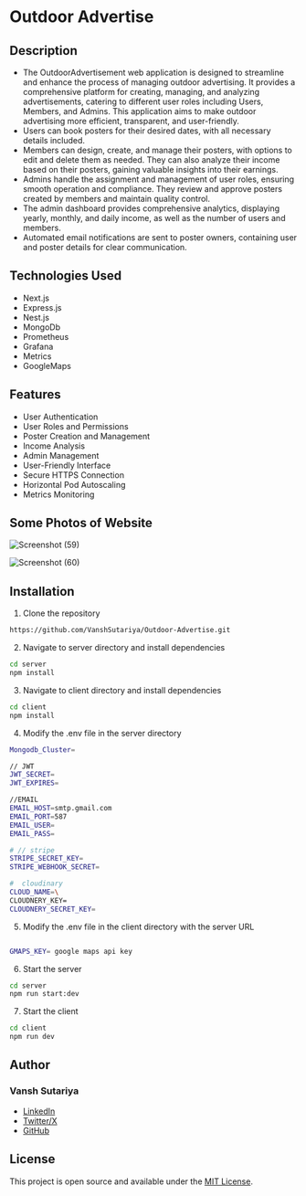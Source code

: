 # Outdoor Advertise

## Description
- The OutdoorAdvertisement web application is designed to streamline and enhance the process of managing outdoor advertising. It provides a comprehensive platform for creating, managing, and analyzing advertisements, catering to different user roles including Users, Members, and Admins. This application aims to make outdoor advertising more efficient, transparent, and user-friendly.
- Users can book posters for their desired dates, with all necessary details included.
- Members can design, create, and manage their posters, with options to edit and delete them as needed. They can also analyze their income based on their posters, gaining valuable insights into their earnings.
- Admins handle the assignment and management of user roles, ensuring smooth operation and compliance. They review and approve posters created by members and maintain quality control.
- The admin dashboard provides comprehensive analytics, displaying yearly, monthly, and daily income, as well as the number of users and members.
- Automated email notifications are sent to poster owners, containing user and poster details for clear communication.

## Technologies Used
- Next.js
- Express.js
- Nest.js
- MongoDb
- Prometheus
- Grafana
- Metrics
- GoogleMaps

## Features
- User Authentication
- User Roles and Permissions
- Poster Creation and Management
- Income Analysis
- Admin Management
- User-Friendly Interface
- Secure HTTPS Connection
- Horizontal Pod Autoscaling
- Metrics Monitoring

## Some Photos of Website

![Screenshot (59)](https://github.com/VanshSutariya/Outdoor-Advertise/assets/119673252/7ab845b5-9a2f-4b04-a478-3856e4b0f894)

![Screenshot (60)](https://github.com/VanshSutariya/Outdoor-Advertise/assets/119673252/56986264-8fe8-4e95-9d45-05e3cffc6d91)

## Installation
1. Clone the repository
```bash
https://github.com/VanshSutariya/Outdoor-Advertise.git
```

2. Navigate to server directory and install dependencies
```bash
cd server
npm install
```

3. Navigate to client directory and install dependencies
```bash
cd client
npm install
```

4. Modify the .env file in the server directory 
```bash
Mongodb_Cluster= 

// JWT
JWT_SECRET= 
JWT_EXPIRES=

//EMAIL
EMAIL_HOST=smtp.gmail.com 
EMAIL_PORT=587
EMAIL_USER=
EMAIL_PASS=

# // stripe 
STRIPE_SECRET_KEY= 
STRIPE_WEBHOOK_SECRET=

#  cloudinary 
CLOUD_NAME=\
CLOUDNERY_KEY=
CLOUDNERY_SECRET_KEY=
```

5. Modify the .env file in the client directory with the server URL
```bash

GMAPS_KEY= google maps api key
```

6. Start the server
```bash
cd server
npm run start:dev
```

7. Start the client
```bash
cd client
npm run dev
```

## Author
### Vansh Sutariya
- [LinkedIn](https://www.linkedin.com/in/vansh-sutariya/)
- [Twitter/X](https://x.com/vanshsutariya)
- [GitHub](https://github.com/VanshSutariya)

## License
This project is open source and available under the [MIT License](LICENSE).
